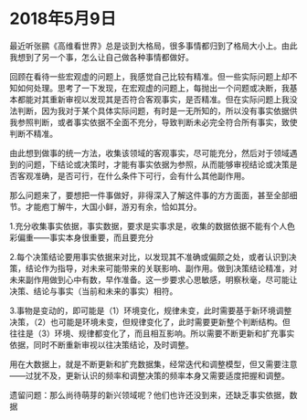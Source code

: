 # 2018年5月9日

最近听张鹂《高维看世界》总是谈到大格局，很多事情都归到了格局大小上。由此我想到了另一个事，怎么让自己做各种事情都做好。

回顾在看待一些宏观虚的问题上，我感觉自己比较有精准。但一些实际问题上却不知如何处理。思考了一下发现，在宏观虚的问题上，每抛出一个问题或决断，我基本都能对其重新审视以发现其是否符合客观事实，是否精准。但在实际问题上我没法判断，因为我对于某个具体实际问题，有时是一无所知的，所以没有事实依据供我参照判断，或者事实依据不全面不充分，导致判断未必完全符合所有事实，致使判断不精准。

由此想到做事的统一方法，收集该领域的客观事实，尽可能充分，然后对于领域遇到的问题，下结论或决策时，才能有事实依据为参照，从而能够审视结论或决策是否客观准确，是否可行，在什么条件下可行，会有什么其他副作用。

那么问题来了，要想把一件事做好，非得深入了解这件事的方方面面，甚至全部细节。才能庖丁解牛，大国小鲜，游刃有余，恰如其分。

1.充分收集事实依据，事实数据，要求是实事求是，收集的数据依据不能有个人色彩偏重——事实本身很重要，而且要充分

2.每个决策结论要用事实依据来对比，以发现其不准确或偏颇之处，或者认识到决策，结论作为指导，对未来可能带来的关联影响、副作用。做到决策结论精准，对未来副作用做到心中有数，早作准备。这一步要求心思敏感，明察秋毫，尽可能让决策、结论与事实（当前和未来的事实）相符。

3.事物是变动的，即可能是（1）环境变化，规律未变，此时需要基于新环境调整决策，（2）也可能是环境未变，但规律变化了，此时需要更新整个判断结构。但往往是（3）环境、规律都变化了，而且相互影响。所以需要不断更新和扩充事实依据，同时不断重新审视以往决策结论，及时调整。



用在大数据上，就是不断更新和扩充数据集，经常迭代和调整模型，但又需要注意——过犹不及，更新认识的频率和调整决策的频率本身又需要适度把握和调整。

遗留问题：那么尚待萌芽的新兴领域呢？他们也许还没到来，还缺乏事实依据，数据